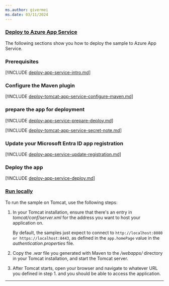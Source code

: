 ```yaml
---
ms.author: givermei
ms.date: 03/11/2024
---
```


### [Deploy to Azure App Service](#tab/appsvc)

The following sections show you how to deploy the sample to Azure App Service.

### Prerequisites

[!INCLUDE [deploy-app-service-intro.md](./deploy-app-service-intro.md)]

### Configure the Maven plugin

[!INCLUDE [deploy-tomcat-app-service-configure-maven.md](./deploy-tomcat-app-service-configure-maven.md)]

### prepare the app for deployment

[!INCLUDE [deploy-app-service-prepare-deploy.md](./deploy-app-service-prepare-deploy.md)]

[!INCLUDE [deploy-tomcat-app-service-secret-note.md](./deploy-tomcat-app-service-secret-note.md)]

### Update your Microsoft Entra ID app registration

[!INCLUDE [deploy-app-service-update-registration.md](./deploy-app-service-update-registration.md)]

### Deploy the app

[!INCLUDE [deploy-app-service-deploy.md](./deploy-app-service-deploy.md)]

### [Run locally](#tab/local)

To run the sample on Tomcat, use the following steps:

1. In your Tomcat installation, ensure that there's an entry in *tomcat/conf/server.xml* for the address you want to host your application on.

   By default, the samples just expect to connect to `http://localhost:8080 or https://localhost:8443`, as defined in the `app.homePage` value in the *authentication.properties* file.

1. Copy the *.war* file you generated with Maven to the */webapps/* directory in your Tomcat installation, and start the Tomcat server.

1. After Tomcat starts, open your browser and navigate to whatever URL you defined in step 1. and you should be able to access the application.

---
